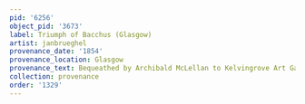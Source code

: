 ```yaml
---
pid: '6256'
object_pid: '3673'
label: Triumph of Bacchus (Glasgow)
artist: janbrueghel
provenance_date: '1854'
provenance_location: Glasgow
provenance_text: Bequeathed by Archibald McLellan to Kelvingrove Art Gallery and Museum
collection: provenance
order: '1329'
---
```


